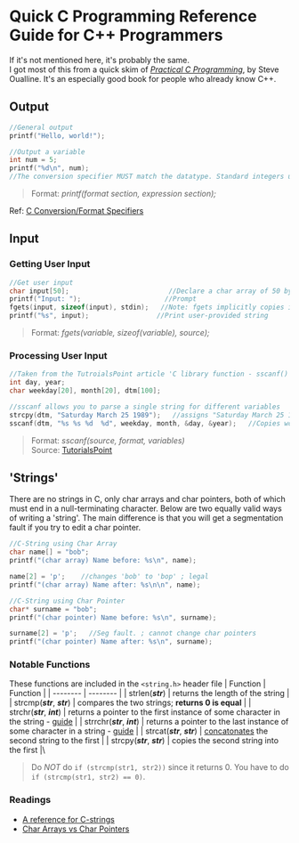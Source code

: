 # Quick C Programming Reference Guide for C++ Programmers
If it's not mentioned here, it's probably the same. <br />
I got most of this from a quick skim of [_Practical C Programming_](https://www.amazon.com/Practical-Programming-Does-Nutshell-Handbooks/dp/1565923065), by Steve Oualline. It's an especially good book for people who already know C++.

## Output
```C
//General output
printf("Hello, world!");

//Output a variable
int num = 5;
printf("%d\n", num);      
//The conversion specifier MUST match the datatype. Standard integers use %d.
```
> Format: _printf(format section, expression section);_
> 
Ref: [C Conversion/Format Specifiers](https://aticleworld.com/format-specifiers-in-c/)
## Input

### Getting User Input
```C
//Get user input
char input[50];                         //Declare a char array of 50 bytes
printf("Input: ");                     //Prompt
fgets(input, sizeof(input), stdin);   //Note: fgets implicitly copies in a newline character.
printf("%s", input);                 //Print user-provided string
```
> Format: _fgets(variable, sizeof(variable), source);_

### Processing User Input
```C
//Taken from the TutroialsPoint article 'C library function - sscanf()', linked below
int day, year;
char weekday[20], month[20], dtm[100];

//sscanf allows you to parse a single string for different variables
strcpy(dtm, "Saturday March 25 1989");   //assigns "Saturday March 25 1989" to "dtm"
sscanf(dtm, "%s %s %d  %d", weekday, month, &day, &year);   //Copies word/integer sequentially into the appropriate variables
```
> Format: _sscanf(source, format, variables)_ <br />
> Source: [TutorialsPoint](https://www.tutorialspoint.com/c_standard_library/c_function_sscanf.htm)

## 'Strings'
There are no strings in C, only char arrays and char pointers, both of which must end in a null-terminating character. 
Below are two equally valid ways of writing a 'string'. 
The main difference is that you will get a segmentation fault if you try to edit a char pointer.
```C
//C-String using Char Array
char name[] = "bob";
printf("(char array) Name before: %s\n", name);

name[2] = 'p';    //changes 'bob' to 'bop' ; legal
printf("(char array) Name after: %s\n\n", name);

//C-String using Char Pointer
char* surname = "bob";
printf("(char pointer) Name before: %s\n", surname);

surname[2] = 'p';   //Seg fault. ; cannot change char pointers
printf("(char pointer) Name after: %s\n", surname);
```

### Notable Functions
These functions are included in the `<string.h>` header file
| Function | Function |
| -------- | -------- |
| strlen(_**str**_) | returns the length of the string |
| strcmp(_**str**_, _**str**_) | compares the two strings; **returns 0 is equal** |
| strchr(_**str**_, _**int**_) | returns a pointer to the first instance of some character in the string - [guide](https://www.tutorialspoint.com/c_standard_library/c_function_strchr.htm) |
| strrchr(_**str**_, _**int**_) | returns a pointer to the last instance of some character in a string - [guide](https://www.tutorialspoint.com/c_standard_library/c_function_strrchr.htm) |
| strcat(_**str**_, _**str**_) | [concatonates](https://www.programmingsimplified.com/c-program-concatenate-strings) the second string to the first |
| strcpy(_**str**_, _**str**_) | copies the second string into the first |\
> Do _NOT_ do `if (strcmp(str1, str2))` since it returns 0. You have to do `if (strcmp(str1, str2) == 0)`.

### Readings
- [A reference for C-strings](https://www.tutorialspoint.com/cprogramming/c_strings.htm)
- [Char Arrays vs Char Pointers](https://stackoverflow.com/questions/10186765/what-is-the-difference-between-char-array-and-char-pointer-in-c)
